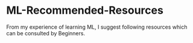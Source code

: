 # ML-Recommended-Resources
From my experience of learning ML, I suggest following resources which can be consulted by Beginners.
